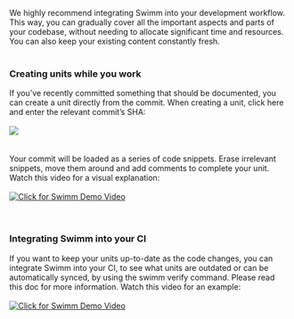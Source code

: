 We highly recommend integrating Swimm into your development workflow. This way, you can gradually cover all the important aspects and parts of your codebase, without needing to allocate significant time and resources. You can also keep your existing content constantly fresh.
</br></br>
### Creating units while you work
If you’ve recently committed something that should be documented, you can create a unit directly from the commit. 
When creating a unit, click here and enter the relevant commit’s SHA:
</br></br>
![](https://github.com/swimmio/public/blob/master/screenshots/commitsha.png?raw=true)
</br></br></br>
Your commit will be loaded as a series of code snippets. Erase irrelevant snippets, move them around and add comments to complete your unit.
Watch this video for a visual explanation:
</br></br>
[![Click for Swimm Demo Video](https://github.com/swimmio/public/blob/master/screenshots/demo4.png?raw=true)](https://youtu.be/OZ1NyEGBMAY)
</br></br></br>
 
### Integrating Swimm into your CI
If you want to keep your units up-to-date as the code changes, you can integrate Swimm into your CI, to see what units are outdated or can be automatically synced, by using the swimm verify command. Please read this doc for more information.
Watch this video for an example:
</br></br>
[![Click for Swimm Demo Video](https://github.com/swimmio/public/blob/master/screenshots/demo5.png?raw=true)](https://youtu.be/OjjBDs4vFVk)
</br></br></br>
